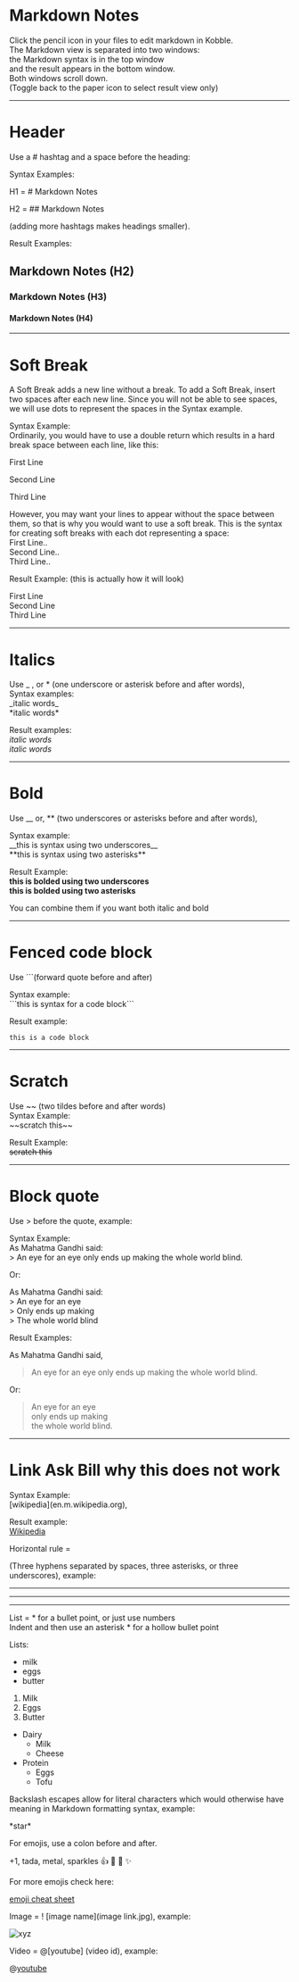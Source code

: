# Markdown Notes

Click the pencil icon in your files to edit markdown in Kobble.  
The Markdown view is separated into two windows:  
the Markdown syntax is in the top window  
and the result appears in the bottom window.  
Both windows scroll down.  
(Toggle back to the paper icon to select result view only)
***

# Header

Use a \# hashtag and a space before the heading:  

Syntax Examples:  

H1 = \# Markdown Notes

H2 = \## Markdown Notes  

(adding more hashtags makes headings smaller).  

Result Examples: 
## Markdown Notes (H2)
### Markdown Notes (H3)
#### Markdown Notes (H4)

***

# Soft Break

A Soft Break adds a new line without a break. To add a Soft Break,
insert two spaces after each new line.  Since you will not be able to see spaces, we will use dots to represent the spaces in the Syntax example.

Syntax Example:  
Ordinarily, you would have to use a double return which results in a hard break space between each line, like this:

First Line

Second Line

Third Line

However, you may want your lines to appear without the space between them, so that is why you would want to use a soft break. This is the syntax for creating soft breaks with each dot representing a space:  
First Line..  
Second Line..  
Third Line..  

Result Example:  (this is actually how it will look)

First Line  
Second Line  
Third Line
***
# Italics

Use _ , or * (one underscore or asterisk before and after words),  
Syntax examples:  
\_italic words\_  
\*italic words\*

Result examples:  
*italic words*  
_italic words_ 

***

# Bold

Use __ or, ** (two underscores or asterisks before and after words),  

Syntax example:  
\_\_this is syntax using two underscores\_\_  
\*\*this is syntax using two asterisks\*\*

Result Example:  
__this is bolded using two underscores__  
**this is bolded using two asterisks**

You can combine them if you want both italic and bold
***


# Fenced code block
Use ```(forward quote before and after)

Syntax example:  
\```this is syntax for a code block\```

Result example:

```this is a code block```  
***

# Scratch
Use ~~ (two tildes before and after words)  
Syntax Example:  
\~\~scratch this\~\~

Result Example:  
~~scratch this~~
***


# Block quote  
Use > before the quote, example:



Syntax Example:  
As Mahatma Gandhi said:  
\> An eye for an eye only ends up making the whole world blind.

Or:

As Mahatma Gandhi said:  
\> An eye for an eye  
\> Only ends up making  
\> The whole world blind  

Result Examples:

As Mahatma Gandhi said,

> An eye for an eye only ends up making the whole world blind.  

Or:

> An eye for an eye   
> only ends up making   
> the whole world blind.  

***

# Link  Ask Bill why this does not work 
Syntax Example:  
\[wikipedia]\(en.m.wikipedia.org), 

Result example:  
[Wikipedia](www.wikipedia.org)

Horizontal rule =

(Three hyphens separated by spaces, three asterisks, or three underscores), example:

- - -

***

___


List = * for a bullet point, or just use numbers  
Indent and then use an asterisk * for a hollow bullet point


Lists:


* milk
* eggs
* butter

1. Milk
2. Eggs
3. Butter

* Dairy
	* Milk
	* Cheese
* Protein
	* Eggs
	* Tofu

Backslash escapes allow for literal characters which would otherwise have meaning in Markdown formatting syntax, example:

\*star\*

For emojis, use a colon before and after.  

 +1, tada, metal, sparkles
:+1: :tada: :metal: :sparkles:  

For more emojis check here:

[emoji cheat sheet](www.emoji-cheat-sheet.com)

Image = ! [image name](image link.jpg), example:

![xyz](https://github.com/adam-p/markdown-here/raw/master/src/common/images/icon48.png)

Video = @[youtube] (video id), example:

@[youtube](http://www.youtube.com/embed/dQw4w9WgXcQ)



